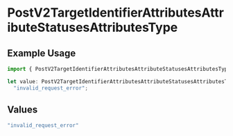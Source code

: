 # PostV2TargetIdentifierAttributesAttributeStatusesAttributesType

## Example Usage

```typescript
import { PostV2TargetIdentifierAttributesAttributeStatusesAttributesType } from "attio-js/models/errors";

let value: PostV2TargetIdentifierAttributesAttributeStatusesAttributesType =
  "invalid_request_error";
```

## Values

```typescript
"invalid_request_error"
```